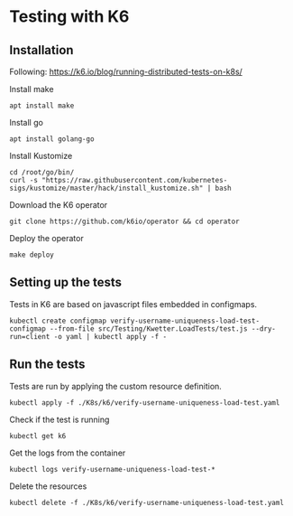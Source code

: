 # Testing with K6
## Installation
Following: https://k6.io/blog/running-distributed-tests-on-k8s/

Install make
```
apt install make
```

Install go
```
apt install golang-go
```

Install Kustomize
```
cd /root/go/bin/
curl -s "https://raw.githubusercontent.com/kubernetes-sigs/kustomize/master/hack/install_kustomize.sh" | bash
```

Download the K6 operator
```
git clone https://github.com/k6io/operator && cd operator
```

Deploy the operator
```
make deploy
```

## Setting up the tests
Tests in K6 are based on javascript files embedded in configmaps.
```
kubectl create configmap verify-username-uniqueness-load-test-configmap --from-file src/Testing/Kwetter.LoadTests/test.js --dry-run=client -o yaml | kubectl apply -f -
```

## Run the tests
Tests are run by applying the custom resource definition.
```
kubectl apply -f ./K8s/k6/verify-username-uniqueness-load-test.yaml
```

Check if the test is running
```
kubectl get k6
```

Get the logs from the container
```
kubectl logs verify-username-uniqueness-load-test-*
```

Delete the resources
```
kubectl delete -f ./K8s/k6/verify-username-uniqueness-load-test.yaml
```